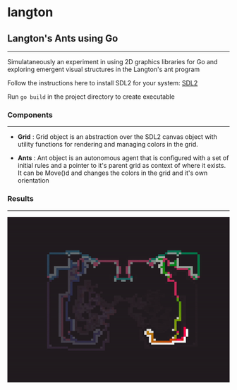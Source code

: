 # langton
## Langton's Ants using Go
---

Simulataneously an experiment in using 2D graphics libraries for Go and exploring emergent visual structures in the Langton's ant program

Follow the instructions here to install SDL2 for your system: [SDL2](https://github.com/veandco/go-sdl2#requirements)

Run `go build` in the project directory to create executable

### Components
---
- **Grid** : Grid object is an abstraction over the SDL2 canvas object with utility functions for rendering and managing colors in the grid.

- **Ants** : Ant object is an autonomous agent that is configured with a set of initial rules and a pointer to it's parent grid as context of where it exists. It can be Move()d and changes the colors in the grid and it's own orientation

### Results
---
![ant_with_fading](/results/ants.gif?raw=true)


